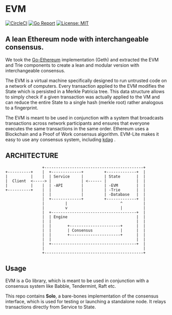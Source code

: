 # EVM

[![CircleCI](https://circleci.com/gh/mosaicnetworks/evm-lite.svg?style=svg)](https://circleci.com/gh/Kdag-K/evm)
[![Go Report](https://goreportcard.com/badge/github.com/Kdag-K/evm)](https://goreportcard.com/report/github.com/Kdag-K/evm)
[![License: MIT](https://img.shields.io/badge/License-MIT-yellow.svg)](https://opensource.org/licenses/MIT)

## A lean Ethereum node with interchangeable consensus.

We took the [Go-Ethereum](https://github.com/ethereum/go-ethereum)
implementation (Geth) and extracted the EVM and Trie components to create a lean
and modular version with interchangeable consensus.

The EVM is a virtual machine specifically designed to run untrusted code on a
network of computers. Every transaction applied to the EVM modifies the State
which is persisted in a Merkle Patricia tree. This data structure allows to
simply check if a given transaction was actually applied to the VM and can
reduce the entire State to a single hash (merkle root) rather analogous to a
fingerprint.

The EVM is meant to be used in conjunction with a system that broadcasts
transactions across network participants and ensures that everyone executes the
same transactions in the same order. Ethereum uses a Blockchain and a Proof of
Work consensus algorithm. EVM-Lite makes it easy to use any consensus system,
including [kdag](https://github.com/Kdag-K/kdag) .

## ARCHITECTURE

```
                +-------------------------------------------+
+----------+    |  +-------------+         +-------------+  |       
|          |    |  | Service     |         | State       |  |
|  Client  <-----> |             | <------ |             |  |
|          |    |  | -API        |         | -EVM        |  |
+----------+    |  |             |         | -Trie       |  |
                |  |             |         | -Database   |  |
                |  +-------------+         +-------------+  |
                |         |                       ^         |     
                |         v                       |         |
                |  +-------------------------------------+  |
                |  | Engine                              |  |
                |  |                                     |  |
                |  |       +----------------------+      |  |
                |  |       | Consensus            |      |  |
                |  |       +----------------------+      |  |
                |  |                                     |  |
                |  +-------------------------------------+  |
                |                                           |
                +-------------------------------------------+

```

## Usage

EVM is a Go library, which is meant to be used in conjunction with a 
consensus system like Babble, Tendermint, Raft etc.

This repo contains **Solo**, a bare-bones implementation of the consensus 
interface, which is used for testing or launching a standalone node. It relays
transactions directly from Service to State.



